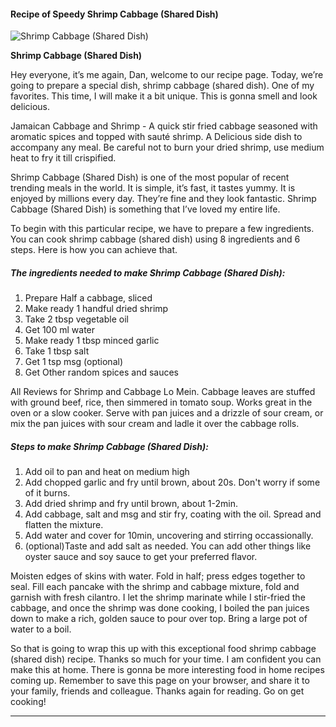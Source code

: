             

#### Recipe of Speedy Shrimp Cabbage (Shared Dish)

![Shrimp Cabbage (Shared Dish)](https://img-global.cpcdn.com/recipes/d0511877a86b96c9/751x532cq70/shrimp-cabbage-shared-dish-recipe-main-photo.jpg)

**Shrimp Cabbage (Shared Dish)**

Hey everyone, it’s me again, Dan, welcome to our recipe page. Today, we’re going to prepare a special dish, shrimp cabbage (shared dish). One of my favorites. This time, I will make it a bit unique. This is gonna smell and look delicious.

Jamaican Cabbage and Shrimp - A quick stir fried cabbage seasoned with aromatic spices and topped with sauté shrimp. A Delicious side dish to accompany any meal. Be careful not to burn your dried shrimp, use medium heat to fry it till crispified.

Shrimp Cabbage (Shared Dish) is one of the most popular of recent trending meals in the world. It is simple, it’s fast, it tastes yummy. It is enjoyed by millions every day. They’re fine and they look fantastic. Shrimp Cabbage (Shared Dish) is something that I’ve loved my entire life.

To begin with this particular recipe, we have to prepare a few ingredients. You can cook shrimp cabbage (shared dish) using 8 ingredients and 6 steps. Here is how you can achieve that.

##### The ingredients needed to make Shrimp Cabbage (Shared Dish):

1.  Prepare Half a cabbage, sliced
2.  Make ready 1 handful dried shrimp
3.  Take 2 tbsp vegetable oil
4.  Get 100 ml water
5.  Make ready 1 tbsp minced garlic
6.  Take 1 tbsp salt
7.  Get 1 tsp msg (optional)
8.  Get Other random spices and sauces

All Reviews for Shrimp and Cabbage Lo Mein. Cabbage leaves are stuffed with ground beef, rice, then simmered in tomato soup. Works great in the oven or a slow cooker. Serve with pan juices and a drizzle of sour cream, or mix the pan juices with sour cream and ladle it over the cabbage rolls.

##### Steps to make Shrimp Cabbage (Shared Dish):

1.  Add oil to pan and heat on medium high
2.  Add chopped garlic and fry until brown, about 20s. Don't worry if some of it burns.
3.  Add dried shrimp and fry until brown, about 1-2min.
4.  Add cabbage, salt and msg and stir fry, coating with the oil. Spread and flatten the mixture.
5.  Add water and cover for 10min, uncovering and stirring occassionally.
6.  (optional)Taste and add salt as needed. You can add other things like oyster sauce and soy sauce to get your preferred flavor.

Moisten edges of skins with water. Fold in half; press edges together to seal. Fill each pancake with the shrimp and cabbage mixture, fold and garnish with fresh cilantro. I let the shrimp marinate while I stir-fried the cabbage, and once the shrimp was done cooking, I boiled the pan juices down to make a rich, golden sauce to pour over top. Bring a large pot of water to a boil.

So that is going to wrap this up with this exceptional food shrimp cabbage (shared dish) recipe. Thanks so much for your time. I am confident you can make this at home. There is gonna be more interesting food in home recipes coming up. Remember to save this page on your browser, and share it to your family, friends and colleague. Thanks again for reading. Go on get cooking!

* * *
